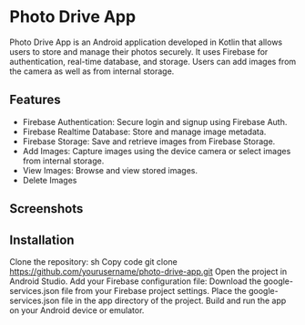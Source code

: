 # Photo Drive App
Photo Drive App is an Android application developed in Kotlin that allows users to store and manage their photos securely. It uses Firebase for authentication, real-time database, and storage. Users can add images from the camera as well as from internal storage.

## Features
- Firebase Authentication: Secure login and signup using Firebase Auth.
- Firebase Realtime Database: Store and manage image metadata.
- Firebase Storage: Save and retrieve images from Firebase Storage.
- Add Images: Capture images using the device camera or select images from internal storage.
- View Images: Browse and view stored images.
- Delete Images

## Screenshots



## Installation
Clone the repository:
sh
Copy code
git clone https://github.com/yourusername/photo-drive-app.git
Open the project in Android Studio.
Add your Firebase configuration file:
Download the google-services.json file from your Firebase project settings.
Place the google-services.json file in the app directory of the project.
Build and run the app on your Android device or emulator.
